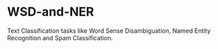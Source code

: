 # WSD-and-NER
Text Classification tasks like Word Sense Disambiguation, Named Entity Recognition and Spam Classification.
